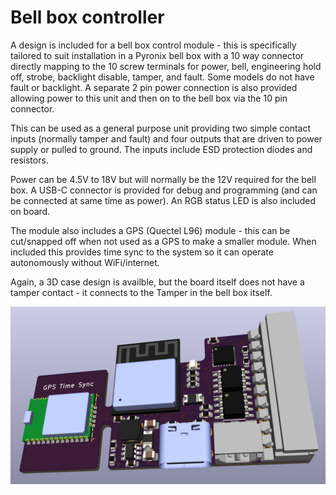 # Bell box controller

A design is included for a bell box control module - this is specifically tailored to suit installation in a Pyronix bell box with a 10 way connector directly mapping to the 10 screw terminals for power, bell, engineering hold off, strobe, backlight disable, tamper, and fault. Some models do not have fault or backlight. A separate 2 pin power connection is also provided allowing power to this unit and then on to the bell box via the 10 pin connector.

This can be used as a general purpose unit providing two simple contact inputs (normally tamper and fault) and four outputs that are driven to power supply or pulled to ground. The inputs include ESD protection diodes and resistors.

Power can be 4.5V to 18V but will normally be the 12V required for the bell box. A USB-C connector is provided for debug and programming (and can be connected at same time as power). An RGB status LED is also included on board.

The module also includes a GPS (Quectel L96) module - this can be cut/snapped off when not used as a GPS to make a smaller module. When included this provides time sync to the system so it can operate autonomously without WiFi/internet.

Again, a 3D case design is availble, but the board itself does not have a tamper contact - it connects to the Tamper in the bell box itself.

![Bell2](Bell2.png)